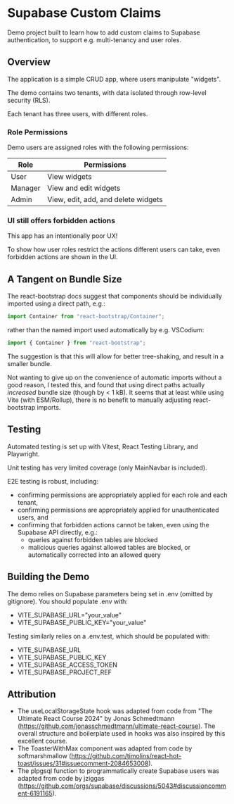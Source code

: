 # Supabase Custom Claims

Demo project built to learn how to add custom claims to Supabase authentication, to support e.g. multi-tenancy and user roles.

## Overview

The application is a simple CRUD app, where users manipulate "widgets".

The demo contains two tenants, with data isolated through row-level security (RLS).

Each tenant has three users, with different roles.

### Role Permissions

Demo users are assigned roles with the following permissions:

| Role    | Permissions                         |
| ------- | ----------------------------------- |
| User    | View widgets                        |
| Manager | View and edit widgets               |
| Admin   | View, edit, add, and delete widgets |

### UI still offers forbidden actions

This app has an intentionally poor UX!

To show how user roles restrict the actions different users can take, even forbidden actions are shown in the UI.

## A Tangent on Bundle Size

The react-bootstrap docs suggest that components should be individually imported using a direct path, e.g.:

```typescript
import Container from "react-bootstrap/Container";
```

rather than the named import used automatically by e.g. VSCodium:

```typescript
import { Container } from "react-bootstrap";
```

The suggestion is that this will allow for better tree-shaking, and result in a smaller bundle.

Not wanting to give up on the convenience of automatic imports without a good reason, I tested this, and found that using direct paths actually _increased_ bundle size (though by < 1 kB). It seems that at least while using Vite (with ESM/Rollup), there is no benefit to manually adjusting react-bootstrap imports.

## Testing

Automated testing is set up with Vitest, React Testing Library, and Playwright.

Unit testing has very limited coverage (only MainNavbar is included).

E2E testing is robust, including:

-   confirming permissions are appropriately applied for each role and each tenant,
-   confirming permissions are appropriately applied for unauthenticated users, and
-   confirming that forbidden actions cannot be taken, even using the Supabase API directly, e.g.:
    -   queries against forbidden tables are blocked
    -   malicious queries against allowed tables are blocked, or automatically corrected into an allowed query

## Building the Demo

The demo relies on Supabase parameters being set in .env (omitted by gitignore).
You should populate .env with:

-   VITE_SUPABASE_URL="your_value"
-   VITE_SUPABASE_PUBLIC_KEY="your_value"

Testing similarly relies on a .env.test, which should be populated with:

-   VITE_SUPABASE_URL
-   VITE_SUPABASE_PUBLIC_KEY
-   VITE_SUPABASE_ACCESS_TOKEN
-   VITE_SUPABASE_PROJECT_REF

## Attribution

-   The useLocalStorageState hook was adapted from code from "The Ultimate React Course 2024" by Jonas Schmedtmann (https://github.com/jonasschmedtmann/ultimate-react-course). The overall structure and boilerplate used in hooks was also inspired by this excellent course.
-   The ToasterWithMax component was adapted from code by softmarshmallow (https://github.com/timolins/react-hot-toast/issues/31#issuecomment-2084653008).
-   The plpgsql function to programmatically create Supabase users was adapted from code by jziggas (https://github.com/orgs/supabase/discussions/5043#discussioncomment-6191165).
